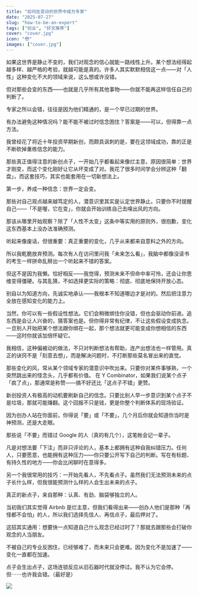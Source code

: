 ```yaml
---
title: "如何在变动的世界中成为专家"
date: "2025-07-27"
slug: "how-to-be-an-expert"
tags: ["创业", "好文推荐"]
cover: "cover.jpg"
icon: "😎"
images: ["cover.jpg"]
---
```

如果这世界是静止不变的，我们对观念的信心就能一路线性上升。某个想法经得起越多样、越严格的考验，就越可能是真的。许多人其实默默相信这一点——对「人性」这种变化不大的领域来说，这么想或许没错。



但对那些会变的东西——也就是几乎所有其他事物——你就不能再这样信任自己的判断了。



专家之所以会错，往往是因为他们精通的，是一个早已过期的世界。



有办法避免这种情况吗？能不能不被过时信念困住？答案是——可以，但得靠一点方法。



我曾经花了将近十年投资早期新创，而颇具讽刺的是，要在这领域成功，靠的正是不断砍掉重练信念的能力。



那些真正值得注意的新创点子，一开始几乎都看起来像烂主意，原因很简单：世界才刚变，而这个变化刚好让它从坏变成了对。我花了很多时间学会分辨这种「翻盘」，而这套技巧，其实也能套用在一切新想法上。



第一步，养成一种信念：世界一定会变。



那些对自己观点越来越笃定的人，潜意识里其实是认定世界静止。只要你不时提醒自己——「不是喔，它在变」，你就会开始训练自己去嗅出风的方向。



那该从哪里开始观察？除了「人性不太变」这条中等实用的原则外，很抱歉，变化这东西基本上没办法准确预测。



听起来像废话，但很重要：真正重要的变化，几乎从来都来自意料之外的方向。



所以我乾脆放弃预测。每次有人在访问里问我「未来怎么看」，我脑中都像没读书的考生一样拼命乱掰出一个听起来不错的答案。



但这不是因为我懒。恰好相反——我觉得，预测未来不但命中率可怜，还会让你思维变得僵硬。与其乱猜，不如选择更实际的策略：彻底、彻底地保持开放心态。



别自以为知道方向，先诚实地承认——我根本不知道哪边才是对的。然后把注意力全放在感知变化的能力上。



当然，你可以有一些假设性想法。它们会稍微绑住你没错，但也会驱动你前进。追东西是会让人兴奋的，猜答案也是。但你得非常有纪律，不让这些假设变成执念。
一旦别人开始把某个想法跟你绑在一起，那个想法就更可能变成你想相信的东西——这时你就该加倍怀疑它。



我相信，这种偏被动的做法，不只对判断想法有帮助，连产出想法也一样管用。真正的诀窍不是「刻意去想」，而是解决问题时，不打断那些莫名冒出来的直觉。



那些变化的风，常从某个领域专家的潜意识中吹出来。只要你对某件事够熟，一个突然跳出来的怪念头，几乎都有价值。
在 Y Combinator，如果我们说某个点子「疯了点」，那通常是称赞——搞不好还比「这点子不错」更赞。



新创投资人有极高的动机要刷新自己的信念。只要比别人早一步意识到某个点子不是垃圾，那就可能赚翻。这个回报不只是钱，更是你整个判断体系的现场验证。



因为创办人站在你面前，你得说「要」或「不要」，几个月后你就会知道你当时是神预测，还是大走眼。



那些说「不要」而错过 Google 的人（真的有几个），这笔帐会记一辈子。



凡是对想法要「下注」而非只评论的人，基本上都拥有这种自我纠错压力。任何人，只要愿意，也能拥有这种压力——你只要公开写下自己的判断。写在有标题、有持久性的地方——你会比闲聊时在意得多。



另一个我很常用的技巧：一开始先看人，不先看点子。虽然我们无法预测未来的点子长什么样，但我很能预测什么样的人会生出未来的点子。



真正的新点子，来自那种：认真、有劲、脑袋够独立的人。



当初我们其实觉得 Airbnb 是烂主意，但我们看得出来——创办人他们是那种「再怪都不会怕」的人，所以我们选择先信人、再信点子，最后押对了。



这招其实通用：想要快一点知道自己什么观念已经过时了？那就去跟那些会打破你观念的人当朋友。



不被自己的专业反困住，已经够难了，而未来只会更难。因为变化不是加速了——变化一直都在加速。



点子会生出点子，这场连锁反应从旧石器时代就没停过。我不认为它会停。
但⋯⋯也许我会错。（最好是）




![](https://prod-files-secure.s3.us-west-2.amazonaws.com/112d0858-5090-4d34-a606-b75eb8d65fd2/46476355-9cf3-4e99-9b7a-3531bc426380/1000202064.png?X-Amz-Algorithm=AWS4-HMAC-SHA256&X-Amz-Content-Sha256=UNSIGNED-PAYLOAD&X-Amz-Credential=ASIAZI2LB4664DGJQ74K%2F20250925%2Fus-west-2%2Fs3%2Faws4_request&X-Amz-Date=20250925T154606Z&X-Amz-Expires=3600&X-Amz-Security-Token=IQoJb3JpZ2luX2VjEPD%2F%2F%2F%2F%2F%2F%2F%2F%2F%2FwEaCXVzLXdlc3QtMiJHMEUCIQCeY7lZG7QaJt%2B02oRox5MfMqpD4sCIy%2FxYOjQ9ChnGFQIgJWPOrKGeO3bxANzJcHsomW4wFpLctWtkv5l5DdPpuJ0q%2FwMIeRAAGgw2Mzc0MjMxODM4MDUiDAAC2HNryIuv98ZiqircA7GFLw9R9cbYlZg%2BvLQlmFRcNWRuA0KlMANeDoILMh77OzKf0HwAuzfkEhtbAOJfg%2Fypo65rx5IH99lh%2Fms4fUZrj5xrSskrTETxC4GXFAKI4fL05s%2B0bKIECSmyL9fUurSVSVAZQCUj%2FnjisfZVeEMBXgdIlAaYaO1QB3MCf8qH%2BTQP%2Fg75sh8mg%2FrfnLwv2mveZmvSbSWJ2K2KS8K9QfvOpd3zxYC5u%2Fw16MTADhi6tKhG324JoPhRmcFqc5yTFm46kZMojPfJrRI0z1mEG%2Bg54LwFN%2FReJBnpB%2BRU5Qkxum2SvHYLhR9ghjB5R%2BvE%2B8vMR3l0xveGh4QSq0aaXNhlgCeVcg5dUXiQtObUJSCHtO2o1ax5qr%2FjR12YfsI3%2BtlDkBPKkhdwFcsRaOnbhuNTKOYEOGMO5oEeGVifm8eoe6l7faXL%2BU%2FaBo%2FwdrQdrtfWubC%2FcXWl5pCprEnx%2By3r6GzSVvNPJGqrMTA5PVA7nsmJ10q0oLbGmzMwc8tkecwifPpEepbQ%2FljuDYkeILY1eizCC23S1Bn5Ei0xkHY4L%2BmL0vfDeSMJtmYe9vBbbanQI%2FD2dR5Hr6H8YoWUU9HPYwO7fwzwYHt8BPPkl4xInzmnJ7tmDEy%2BRxM5MMK91cYGOqUBqWbeFoYxiBQlchIvnJMQu23cpwpJ0C09brBN3VYvDUgZufur23%2BnO%2F1NhLezfxjEMI3RTO1AFlt6dZQ7RzcOUbC5MZjr2d5QZeNFrr8V7nac0YIBdjietDAaT2n4Inf3W8mmgNATxzeGcHwXGDMpa%2Bxrd3pIJfyEL8fmaA3jaxHpB2Mg70tTzDL06HW2jNnsd1mJbDTWvAiMRkU6lnFIa7ucnfeG&X-Amz-Signature=4566c4958329bb1961ca8152813ede9ffb943a2cfe25daaf4c4d44e1041614b5&X-Amz-SignedHeaders=host&x-amz-checksum-mode=ENABLED&x-id=GetObject)

